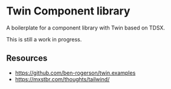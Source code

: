 # Twin Component library
A boilerplate for a component library with Twin based on TDSX.

This is still a work in progress.

## Resources
- https://github.com/ben-rogerson/twin.examples
- https://mxstbr.com/thoughts/tailwind/